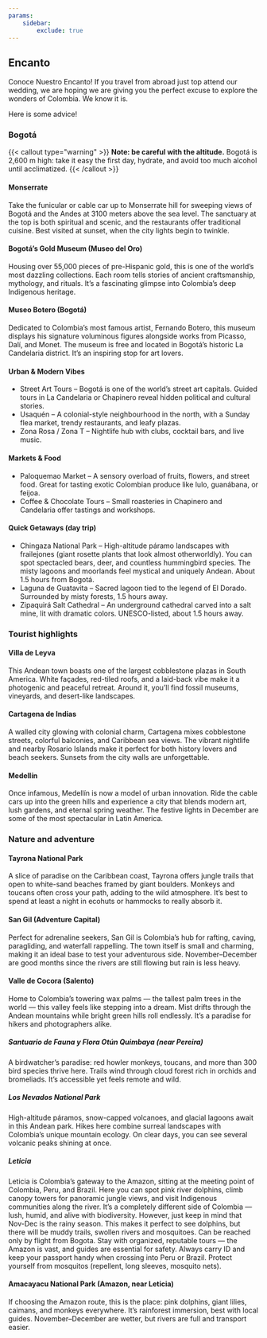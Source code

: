 ```yaml
---
params:
    sidebar:
        exclude: true
---
```


## Encanto

Conoce Nuestro Encanto! If you travel from abroad just top attend our wedding, we are hoping we are giving you the perfect excuse to explore the wonders of Colombia. We know it is.

Here is some advice!

### Bogotá

{{< callout type="warning" >}}
**Note: be careful with the altitude.** Bogotá is 2,600 m high: take it easy the first day, hydrate, and avoid too much alcohol until acclimatized.
{{< /callout >}}

#### Monserrate

Take the funicular or cable car up to Monserrate hill for sweeping views of Bogotá and the Andes at 3100 meters above the sea level. The sanctuary at the top is both spiritual and scenic, and the restaurants offer traditional cuisine. Best visited at sunset, when the city lights begin to twinkle.

#### Bogotá’s Gold Museum (Museo del Oro)

Housing over 55,000 pieces of pre-Hispanic gold, this is one of the world’s most dazzling collections. Each room tells stories of ancient craftsmanship, mythology, and rituals. It’s a fascinating glimpse into Colombia’s deep Indigenous heritage.

#### Museo Botero (Bogotá)

Dedicated to Colombia’s most famous artist, Fernando Botero, this museum displays his signature voluminous figures alongside works from Picasso, Dalí, and Monet. The museum is free and located in Bogotá’s historic La Candelaria district. It’s an inspiring stop for art lovers.

#### Urban & Modern Vibes

- Street Art Tours – Bogotá is one of the world’s street art capitals. Guided tours in La Candelaria or Chapinero reveal hidden political and cultural stories. 
- Usaquén – A colonial-style neighbourhood in the north, with a Sunday flea market, trendy restaurants, and leafy plazas. 
- Zona Rosa / Zona T – Nightlife hub with clubs, cocktail bars, and live music.

#### Markets & Food

- Paloquemao Market – A sensory overload of fruits, flowers, and street food. Great for tasting exotic Colombian produce like lulo, guanábana, or feijoa.
- Coffee & Chocolate Tours – Small roasteries in Chapinero and Candelaria offer tastings and workshops.

#### Quick Getaways (day trip)

- Chingaza National Park – High-altitude páramo landscapes with frailejones (giant rosette plants that look almost otherworldly). You can spot spectacled bears, deer, and countless hummingbird species. The misty lagoons and moorlands feel mystical and uniquely Andean. About 1.5 hours from Bogotá.
- Laguna de Guatavita – Sacred lagoon tied to the legend of El Dorado. Surrounded by misty forests, 1.5 hours away.
- Zipaquirá Salt Cathedral – An underground cathedral carved into a salt mine, lit with dramatic colors. UNESCO-listed, about 1.5 hours away.

### Tourist highlights
#### Villa de Leyva

This Andean town boasts one of the largest cobblestone plazas in South America. White façades, red-tiled roofs, and a laid-back vibe make it a photogenic and peaceful retreat. Around it, you’ll find fossil museums, vineyards, and desert-like landscapes.

#### Cartagena de Indias

A walled city glowing with colonial charm, Cartagena mixes cobblestone streets, colorful balconies, and Caribbean sea views. The vibrant nightlife and nearby Rosario Islands make it perfect for both history lovers and beach seekers. Sunsets from the city walls are unforgettable.

#### Medellín

Once infamous, Medellín is now a model of urban innovation. Ride the cable cars up into the green hills and experience a city that blends modern art, lush gardens, and eternal spring weather. The festive lights in December are some of the most spectacular in Latin America.

### Nature and adventure

#### Tayrona National Park

A slice of paradise on the Caribbean coast, Tayrona offers jungle trails that open to white-sand beaches framed by giant boulders. Monkeys and toucans often cross your path, adding to the wild atmosphere. It’s best to spend at least a night in ecohuts or hammocks to really absorb it.

#### San Gil (Adventure Capital)

Perfect for adrenaline seekers, San Gil is Colombia’s hub for rafting, caving, paragliding, and waterfall rappelling. The town itself is small and charming, making it an ideal base to test your adventurous side. November–December are good months since the rivers are still flowing but rain is less heavy.

#### Valle de Cocora (Salento)

Home to Colombia’s towering wax palms — the tallest palm trees in the world — this valley feels like stepping into a dream. Mist drifts through the Andean mountains while bright green hills roll endlessly. It’s a paradise for hikers and photographers alike.
##### Santuario de Fauna y Flora Otún Quimbaya (near Pereira)

A birdwatcher’s paradise: red howler monkeys, toucans, and more than 300 bird species thrive here. Trails wind through cloud forest rich in orchids and bromeliads. It’s accessible yet feels remote and wild.
##### Los Nevados National Park

High-altitude páramos, snow-capped volcanoes, and glacial lagoons await in this Andean park. Hikes here combine surreal landscapes with Colombia’s unique mountain ecology. On clear days, you can see several volcanic peaks shining at once.
##### Leticia

Leticia is Colombia’s gateway to the Amazon, sitting at the meeting point of Colombia, Peru, and Brazil. Here you can spot pink river dolphins, climb canopy towers for panoramic jungle views, and visit Indigenous communities along the river. It’s a completely different side of Colombia — lush, humid, and alive with biodiversity. However, just keep in mind that Nov-Dec is the rainy season. This makes it perfect to see dolphins, but there will be muddy trails, swollen rivers and mosquitoes. Can be reached only by flight from Bogota. Stay with organized, reputable tours — the Amazon is vast, and guides are essential for safety. Always carry ID and keep your passport handy when crossing into Peru or Brazil. Protect yourself from mosquitos (repellent, long sleeves, mosquito nets).

#### Amacayacu National Park (Amazon, near Leticia)

If choosing the Amazon route, this is the place: pink dolphins, giant lilies, caimans, and monkeys everywhere. It’s rainforest immersion, best with local guides. November–December are wetter, but rivers are full and transport easier.
